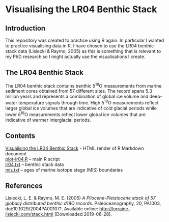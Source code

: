 # Visualising the LR04 Benthic Stack
  
## Introduction
This repository was created to practice using R again. In particular I wanted to practice visualising data in R. I have chosen to use the LR04 benthic stack data (Lisiecki & Raymo, 2005) as this is something that is relevant to my PhD research so I might actually use the visualisations I create.  
  
## The LR04 Benthic Stack
The LR04 benthic stack contains benthic &#948;<sup>18</sup>O measurements from marine sediment cores obtained from 57 different sites. The record spans 5.3 million years and represents a combination of global ice volume and deep-water temperature signals through time. High &#948;<sup>18</sup>O measurements reflect larger global ice volumes that are indicative of cold glacial periods while lower &#948;<sup>18</sup>O measurements reflect lower global ice volumes that are indicative of warmer interglacial periods.  
  
## Contents
[Visualising the LR04 Benthic Stack](https://robynfsj.github.io/lr04/) - HTML render of R Markdown document   
[plot-lr04.R](https://github.com/robynfsj/lr04/blob/master/plot-lr04.R) – main R script  
[lr04.txt](https://github.com/robynfsj/lr04/blob/master/data/lr04.txt) – benthic stack data  
[mis.txt](https://github.com/robynfsj/lr04/blob/master/data/mis.txt) – ages of marine isotope stage (MIS) boundaries  
  
## References
Lisiecki, L. E. & Raymo, M. E. (2005) *A Pliocene-Pleistocene stack of 57 globally distributed benthic d18O records*. Paleoceanography, 20, PA1003, doi:10.1029/2004PA001071. Available online: http://lorraine-lisiecki.com/stack.html [Downloaded 2019-06-28].
